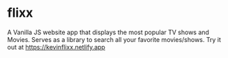 # flixx
A Vanilla JS website app that displays the most popular TV shows and Movies. Serves as a library to search all your favorite movies/shows.
Try it out at https://kevinflixx.netlify.app
